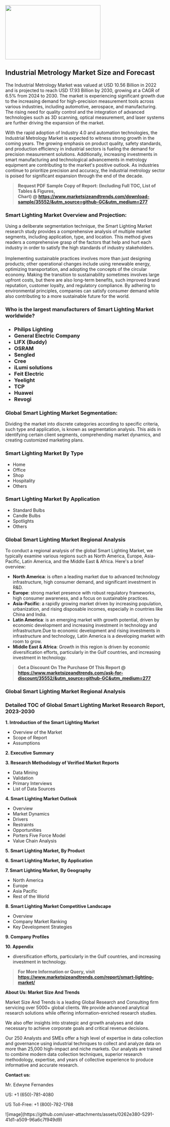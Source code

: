 <p><img class="alignnone size-medium wp-image-20088" src="https://ffe5etoiles.com/wp-content/uploads/2024/12/MST1-300x171.png" alt="" width="300" height="171" /></p><h2>Industrial Metrology Market Size and Forecast</h2><p>The Industrial Metrology Market was valued at USD 10.56 Billion in 2022 and is projected to reach USD 17.93 Billion by 2030, growing at a CAGR of 6.5% from 2024 to 2030. The market is experiencing significant growth due to the increasing demand for high-precision measurement tools across various industries, including automotive, aerospace, and manufacturing. The rising need for quality control and the integration of advanced technologies such as 3D scanning, optical measurement, and laser systems are further driving the expansion of the market.</p><p>With the rapid adoption of Industry 4.0 and automation technologies, the Industrial Metrology Market is expected to witness strong growth in the coming years. The growing emphasis on product quality, safety standards, and production efficiency in industrial sectors is fueling the demand for precision measurement solutions. Additionally, increasing investments in smart manufacturing and technological advancements in metrology equipment are contributing to the market's positive outlook. As industries continue to prioritize precision and accuracy, the industrial metrology sector is poised for significant expansion through the end of the decade.</p></p><blockquote id="" class=""><strong>Request PDF Sample Copy of Report: (Including Full TOC, List of Tables &amp; Figures, Chart)&nbsp;@&nbsp;<strong><a href="https://www.marketsizeandtrends.com/download-sample/35552/&utm_source=github-GC&utm_medium=277" target="_blank">https://www.marketsizeandtrends.com/download-sample/35552/&utm_source=github-GC&utm_medium=277</a></strong></strong></blockquote><h3 id="" class="">Smart Lighting Market&nbsp;Overview and Projection:</h3><p id="" class="">Using a deliberate segmentation technique, the Smart Lighting Market research study provides a comprehensive analysis of multiple market segments, including application, type, and location. This method gives readers a comprehensive grasp of the factors that help and hurt each industry in order to satisfy the high standards of industry stakeholders. <br /> <br />Implementing sustainable practices involves more than just designing products; other operational changes include using renewable energy, optimizing transportation, and adopting the concepts of the circular economy. Making the transition to sustainability sometimes involves large upfront costs, but there are also long-term benefits, such improved brand reputation, customer loyalty, and regulatory compliance. By adhering to environmental principles, companies can satisfy consumer demand while also contributing to a more sustainable future for the world.</p><h3 id="" class="">Who is the largest manufacturers of&nbsp;Smart Lighting Market worldwide?</h3><h3 class=""><p><ul><li>Philips Lighting </li><li> General Electric Company </li><li> LIFX (Buddy) </li><li> OSRAM </li><li> Sengled </li><li> Cree </li><li> iLumi solutions </li><li> Feit Electric </li><li> Yeelight </li><li> TCP </li><li> Huawei </li><li> Revogi</li></ul></p></h3><h3 id="" class="">Global&nbsp;Smart Lighting Market Segmentation:</h3><p id="" class="">Dividing the market into discrete categories according to specific criteria, such type and application, is known as segmentation analysis. This aids in identifying certain client segments, comprehending market dynamics, and creating customized marketing plans.</p><h3 id="" class="">Smart Lighting Market&nbsp;By Type</h3><p><p><ul><li>Home </li><li> Office </li><li> Shop </li><li> Hospitality </li><li> Others</p></li></ul></p></p><h3 id="" class="">Smart Lighting Market&nbsp;By Application</h3><p class=""><p><ul><li>Standard Bulbs </li><li> Candle Bulbs </li><li> Spotlights </li><li> Others</li></ul></p></p><h3 id="" class="">Global Smart Lighting Market Regional Analysis</h3><p id="" class="">To conduct a regional analysis of the global Smart Lighting Market, we typically examine various regions such as North America, Europe, Asia-Pacific, Latin America, and the Middle East &amp; Africa. Here's a brief overview:</p><ul><li><strong>North America</strong>: is often a leading market due to advanced technology infrastructure, high consumer demand, and significant investment in R&amp;D.</li><li><strong>Europe</strong>: strong market presence with robust regulatory frameworks, high consumer awareness, and a focus on sustainable practices.</li><li><strong>Asia-Pacific</strong>: a rapidly growing market driven by increasing population, urbanization, and rising disposable incomes, especially in countries like China and India.</li><li><strong>Latin America</strong>: is an emerging market with growth potential, driven by economic development and increasing investment in technology and infrastructure.Due to economic development and rising investments in infrastructure and technology, Latin America is a developing market with room to grow.</li><li><strong>Middle East &amp; Africa</strong>: Growth in this region is driven by economic diversification efforts, particularly in the Gulf countries, and increasing investment in technology.</li></ul><blockquote id="" class=""><strong>Get a Discount On The Purchase Of This Report @ <strong><a href="https://www.marketsizeandtrends.com/ask-for-discount/35552/&utm_source=github-GC&utm_medium=277" target="_blank">https://www.marketsizeandtrends.com/ask-for-discount/35552/&utm_source=github-GC&utm_medium=277</a></strong></strong></blockquote><h3 id="" class="">Global Smart Lighting Market Regional Analysis</h3><h3 id="" class="">Detailed TOC of Global Smart Lighting Market Research Report, 2023-2030</h3><p id="" class=""><strong>1. Introduction of the Smart Lighting Market</strong></p><ul><li>Overview of the Market</li><li>Scope of Report</li><li>Assumptions</li></ul><p id="" class=""><strong>2. Executive Summary</strong></p><p id="" class=""><strong>3. Research Methodology of Verified Market Reports</strong></p><ul><li>Data Mining</li><li>Validation</li><li>Primary Interviews</li><li>List of Data Sources</li></ul><p id="" class=""><strong>4. Smart Lighting Market Outlook</strong></p><ul><li>Overview</li><li>Market Dynamics</li><li>Drivers</li><li>Restraints</li><li>Opportunities</li><li>Porters Five Force Model</li><li>Value Chain Analysis</li></ul><p id="" class=""><strong>5. Smart Lighting Market, By Product</strong></p><p id="" class=""><strong>6. Smart Lighting Market, By Application</strong></p><p id="" class=""><strong>7. Smart Lighting Market, By Geography</strong></p><ul><li>North America</li><li>Europe</li><li>Asia Pacific</li><li>Rest of the World</li></ul><p id="" class=""><strong>8. Smart Lighting Market Competitive Landscape</strong></p><ul><li>Overview</li><li>Company Market Ranking</li><li>Key Development Strategies</li></ul><p id="" class=""><strong>9. Company Profiles</strong></p><p id="" class=""><strong>10. Appendix</strong></p><ul><li>diversification efforts, particularly in the Gulf countries, and increasing investment in technology.</li></ul><blockquote id="" class=""><strong>For More Information or Query, visit <strong><strong><a href="https://www.marketsizeandtrends.com/report/smart-lighting-market/" target="_blank">https://www.marketsizeandtrends.com/report/smart-lighting-market/</a></strong></strong></strong></blockquote><p id="" class=""><strong>About Us: Market Size And Trends</strong></p><p id="" class="">Market Size And Trends is a leading Global Research and Consulting firm servicing over 5000+ global clients. We provide advanced analytical research solutions while offering information-enriched research studies.</p><p id="" class="">We also offer insights into strategic and growth analyses and data necessary to achieve corporate goals and critical revenue decisions.</p><p id="" class="">Our 250 Analysts and SMEs offer a high level of expertise in data collection and governance using industrial techniques to collect and analyze data on more than 25,000 high-impact and niche markets. Our analysts are trained to combine modern data collection techniques, superior research methodology, expertise, and years of collective experience to produce informative and accurate research.</p><p id="" class=""><strong>Contact us:</strong></p><p id="" class="">Mr. Edwyne Fernandes</p><p id="" class="">US: +1 (650)-781-4080</p><p id="" class="">US Toll-Free: +1 (800)-782-1768</p>
![image](https://github.com/user-attachments/assets/0262e380-5291-41d1-a509-96a6c7f949d9)
